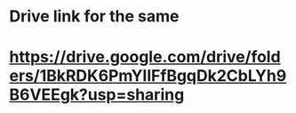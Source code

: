 # Drive link for the same
# https://drive.google.com/drive/folders/1BkRDK6PmYIlFfBgqDk2CbLYh9B6VEEgk?usp=sharing
